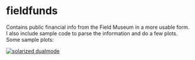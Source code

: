 fieldfunds
==========

Contains public financial info from the Field Museum in a more usable form. I also include sample code to parse the information and do a few plots. Some sample plots:

[![solarized dualmode](https://github.com/bomeara/fieldfunds/PercentSpendingChange.png)](#percentchange)

